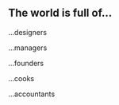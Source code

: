 <!-- .slide: data-state="dim" data-background="resources/hackathon.jpg" -->

## The world is full of...

...designers <!-- .element: class="fragment" -->

...managers <!-- .element: class="fragment" -->

...founders <!-- .element: class="fragment" -->

...cooks <!-- .element: class="fragment" -->

...accountants <!-- .element: class="fragment" -->

